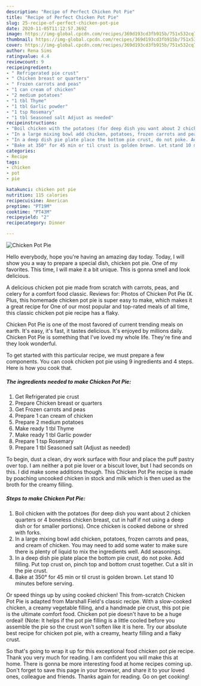 ```yaml
---
description: "Recipe of Perfect Chicken Pot Pie"
title: "Recipe of Perfect Chicken Pot Pie"
slug: 25-recipe-of-perfect-chicken-pot-pie
date: 2020-11-05T11:12:57.369Z
image: https://img-global.cpcdn.com/recipes/369d193cd3fb915b/751x532cq70/chicken-pot-pie-recipe-main-photo.jpg
thumbnail: https://img-global.cpcdn.com/recipes/369d193cd3fb915b/751x532cq70/chicken-pot-pie-recipe-main-photo.jpg
cover: https://img-global.cpcdn.com/recipes/369d193cd3fb915b/751x532cq70/chicken-pot-pie-recipe-main-photo.jpg
author: Rena Sims
ratingvalue: 4.4
reviewcount: 9
recipeingredient:
- " Refrigerated pie crust"
- " Chicken breast or quarters"
- " Frozen carrots and peas"
- "1 can cream of chicken"
- "2 medium potatoes"
- "1 tbl Thyme"
- "1 tbl Garlic powder"
- "1 tsp Rosemary"
- "1 tbl Seasoned salt Adjust as needed"
recipeinstructions:
- "Boil chicken with the potatoes (for deep dish you want about 2 chicken quarters or 4 boneless chicken breast, cut in half if not using a deep dish or for smaller portions). Once chicken is cooked debone or shred with forks."
- "In a large mixing bowl add chicken, potatoes, frozen carrots and peas, and cream of chicken. You may need to add some water to make sure there is plenty of liquid to mix the ingredients well. Add seasonings."
- "In a deep dish pie plate place the bottom pie crust, do not poke. Add filling. Put top crust on, pinch top and bottom crust together. Cut a slit in the pie crust."
- "Bake at 350° for 45 min or til crust is golden brown. Let stand 10 minutes before serving."
categories:
- Recipe
tags:
- chicken
- pot
- pie

katakunci: chicken pot pie 
nutrition: 115 calories
recipecuisine: American
preptime: "PT19M"
cooktime: "PT43M"
recipeyield: "2"
recipecategory: Dinner

---
```



![Chicken Pot Pie](https://img-global.cpcdn.com/recipes/369d193cd3fb915b/751x532cq70/chicken-pot-pie-recipe-main-photo.jpg)

Hello everybody, hope you're having an amazing day today. Today, I will show you a way to prepare a special dish, chicken pot pie. One of my favorites. This time, I will make it a bit unique. This is gonna smell and look delicious.

A delicious chicken pot pie made from scratch with carrots, peas, and celery for a comfort food classic. Reviews for: Photos of Chicken Pot Pie IX. Plus, this homemade chicken pot pie is super easy to make, which makes it a great recipe for One of our most popular and top-rated meals of all time, this classic chicken pot pie recipe has a flaky.

Chicken Pot Pie is one of the most favored of current trending meals on earth. It's easy, it's fast, it tastes delicious. It's enjoyed by millions daily. Chicken Pot Pie is something that I've loved my whole life. They're fine and they look wonderful.


To get started with this particular recipe, we must prepare a few components. You can cook chicken pot pie using 9 ingredients and 4 steps. Here is how you cook that.

<!--inarticleads1-->

##### The ingredients needed to make Chicken Pot Pie:

1. Get  Refrigerated pie crust
1. Prepare  Chicken breast or quarters
1. Get  Frozen carrots and peas
1. Prepare 1 can cream of chicken
1. Prepare 2 medium potatoes
1. Make ready 1 tbl Thyme
1. Make ready 1 tbl Garlic powder
1. Prepare 1 tsp Rosemary
1. Prepare 1 tbl Seasoned salt (Adjust as needed)


To begin, dust a clean, dry work surface with flour and place the puff pastry over top. I am neither a pot pie lover or a biscuit lover, but I had seconds on this. I did make some additions though. This Chicken Pot Pie recipe is made by poaching uncooked chicken in stock and milk which is then used as the broth for the creamy filling. 

<!--inarticleads2-->

##### Steps to make Chicken Pot Pie:

1. Boil chicken with the potatoes (for deep dish you want about 2 chicken quarters or 4 boneless chicken breast, cut in half if not using a deep dish or for smaller portions). Once chicken is cooked debone or shred with forks.
1. In a large mixing bowl add chicken, potatoes, frozen carrots and peas, and cream of chicken. You may need to add some water to make sure there is plenty of liquid to mix the ingredients well. Add seasonings.
1. In a deep dish pie plate place the bottom pie crust, do not poke. Add filling. Put top crust on, pinch top and bottom crust together. Cut a slit in the pie crust.
1. Bake at 350° for 45 min or til crust is golden brown. Let stand 10 minutes before serving.


Or speed things up by using cooked chicken! This from-scratch Chicken Pot Pie is adapted from Marshall Field&#39;s classic recipe. With a slow-cooked chicken, a creamy vegetable filling, and a handmade pie crust, this pot pie is the ultimate comfort food. Chicken pot pie doesn&#39;t have to be a huge ordeal! (Note: It helps if the pot pie filling is a little cooled before you assemble the pie so the crust won&#39;t soften like it is here. Try our absolute best recipe for chicken pot pie, with a creamy, hearty filling and a flaky crust. 

So that's going to wrap it up for this exceptional food chicken pot pie recipe. Thank you very much for reading. I am confident you will make this at home. There is gonna be more interesting food at home recipes coming up. Don't forget to save this page in your browser, and share it to your loved ones, colleague and friends. Thanks again for reading. Go on get cooking!
